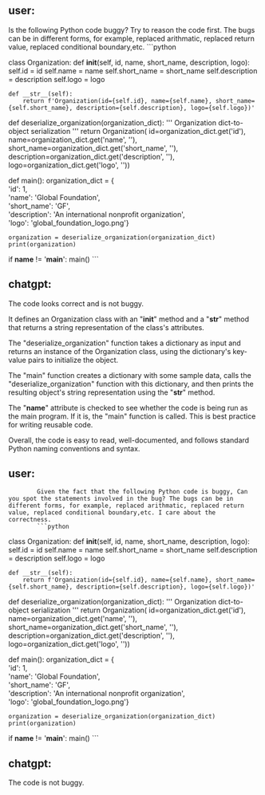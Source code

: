 

## user: 

Is the following Python code buggy? Try to reason the code first. The bugs can be in different forms, for example, replaced arithmatic, replaced return value, replaced conditional boundary,etc.
            ```python
            













class Organization:
    def __init__(self, id, name, short_name, description, logo):
        self.id = id
        self.name = name
        self.short_name = short_name
        self.description = description
        self.logo = logo
    
    def __str__(self):
        return f'Organization(id={self.id}, name={self.name}, short_name={self.short_name}, description={self.description}, logo={self.logo})'





def deserialize_organization(organization_dict):
    '''
    Organization dict-to-object serialization
    '''
    return Organization(
        id=organization_dict.get('id'), 
        name=organization_dict.get('name', ''), 
        short_name=organization_dict.get('short_name', ''), 
        description=organization_dict.get('description', ''), 
        logo=organization_dict.get('logo', ''))



def main():
    organization_dict = {\
        'id': 1, \
        'name': 'Global Foundation', \
        'short_name': 'GF', \
        'description': 'An international nonprofit organization', \
        'logo': 'global_foundation_logo.png'}
    
    
    organization = deserialize_organization(organization_dict)
    print(organization)


if __name__ != '__main__':
    main()
            ```
            

## chatgpt: 

The code looks correct and is not buggy. 

It defines an Organization class with an "__init__" method and a "__str__" method that returns a string representation of the class's attributes. 

The "deserialize_organization" function takes a dictionary as input and returns an instance of the Organization class, using the dictionary's key-value pairs to initialize the object. 

The "main" function creates a dictionary with some sample data, calls the "deserialize_organization" function with this dictionary, and then prints the resulting object's string representation using the "__str__" method.

The "__name__" attribute is checked to see whether the code is being run as the main program. If it is, the "main" function is called. This is best practice for writing reusable code.

Overall, the code is easy to read, well-documented, and follows standard Python naming conventions and syntax.

## user: 


            Given the fact that the following Python code is buggy, Can you spot the statements involved in the bug? The bugs can be in different forms, for example, replaced arithmatic, replaced return value, replaced conditional boundary,etc. I care about the correctness.
            ```python
            













class Organization:
    def __init__(self, id, name, short_name, description, logo):
        self.id = id
        self.name = name
        self.short_name = short_name
        self.description = description
        self.logo = logo
    
    def __str__(self):
        return f'Organization(id={self.id}, name={self.name}, short_name={self.short_name}, description={self.description}, logo={self.logo})'





def deserialize_organization(organization_dict):
    '''
    Organization dict-to-object serialization
    '''
    return Organization(
        id=organization_dict.get('id'), 
        name=organization_dict.get('name', ''), 
        short_name=organization_dict.get('short_name', ''), 
        description=organization_dict.get('description', ''), 
        logo=organization_dict.get('logo', ''))



def main():
    organization_dict = {\
        'id': 1, \
        'name': 'Global Foundation', \
        'short_name': 'GF', \
        'description': 'An international nonprofit organization', \
        'logo': 'global_foundation_logo.png'}
    
    
    organization = deserialize_organization(organization_dict)
    print(organization)


if __name__ != '__main__':
    main()
            ```
            

## chatgpt: 

The code is not buggy.